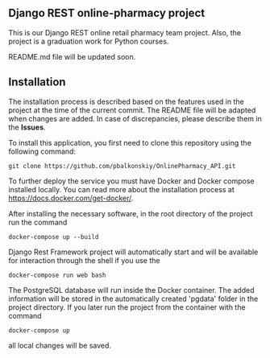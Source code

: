 ## Django REST online-pharmacy project

This is our Django REST online retail pharmacy team project. Also, the project is a graduation work for Python courses.

README.md file will be updated soon.

## Installation

The installation process is described based on the features used in the project at the time of the current commit.
The README file will be adapted when changes are added. In case of discrepancies, please describe them in the
**Issues**.

To install this application, you first need to clone this repository using the following command:

`git clone https://github.com/pbalkonskiy/OnlinePharmacy_API.git`

To further deploy the service you must have Docker and Docker compose installed locally. You can read more about the
installation process at https://docs.docker.com/get-docker/.

After installing the necessary software, in the root directory of the project run the command

`docker-compose up --build`

Django Rest Framework project will automatically start and will be available for interaction through the shell if you
use the 

`docker-compose run web bash`

The PostgreSQL database will run inside the Docker container. The added information will be stored in the automatically
created 'pgdata' folder in the project directory. If you later run the project from the container with the command

`docker-compose up`

all local changes will be saved.